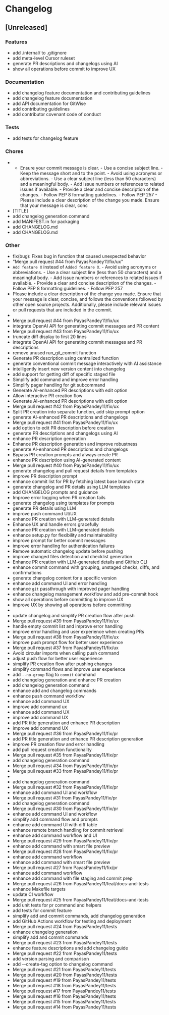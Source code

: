 # Changelog

## [Unreleased]

### Features

- add .internal/ to .gitignore
- add meta-level Cursor ruleset
- generate PR descriptions and changelogs using AI
- show all operations before commit to improve UX

### Documentation

- add changelog feature documentation and contributing guidelines
- add changelog feature documentation
- add API documentation for GitWise
- add contributing guidelines
- add contributor covenant code of conduct

### Tests

- add tests for changelog feature

### Chores

- - Ensure your commit message is clear. - Use a concise subject line. - Keep the message short and to the point. - Avoid using acronyms or abbreviations. - Use a clear subject line (less than 50 characters) and a meaningful body. - Add issue numbers or references to related issues if available. - Provide a clear and concise description of the changes. - Follow PEP 8 formatting guidelines. - Follow PEP 257 - Please include a clear description of the change you made. Ensure that your message is clear, conc
- [TITLE]
- add changelog generation command
- add MANIFEST.in for packaging
- add CHANGELOG.md
- add CHANGELOG.md

### Other

- fix(bug): Fixes bug in function that caused unexpected behavior
- "Merge pull request #44 from PayasPandey11/fix/ux"
- `Add feature X` instead of `Added feature X`. - Avoid using acronyms or abbreviations. - Use a clear subject line (less than 50 characters) and a meaningful body. - Add issue numbers or references to related issues if available. - Provide a clear and concise description of the changes. - Follow PEP 8 formatting guidelines. - Follow PEP 257
- Please include a clear description of the change you made. Ensure that your message is clear, concise, and follows the conventions followed by other open source projects. Additionally, please include relevant issues or pull requests that are included in the commit.
- 
- Merge pull request #44 from PayasPandey11/fix/ux
- integrate OpenAI API for generating commit messages and PR content
- Merge pull request #43 from PayasPandey11/fix/ux
- truncate diff display to first 20 lines
- integrate OpenAI API for generating commit messages and PR descriptions
- remove unused run_git_commit function
- Generate PR description using centralized function
- generate conventional commit message interactively with AI assistance
- intelligently insert new version content into changelog
- add support for getting diff of specific staged file
- Simplify add command and improve error handling
- Simplify pager handling for git subcommand
- Generate AI-enhanced PR descriptions with edit option
- Allow interactive PR creation flow
- Generate AI-enhanced PR descriptions with edit option
- Merge pull request #42 from PayasPandey11/fix/ux
- Split PR creation into separate function, add skip prompt option
- generate AI-enhanced PR descriptions and changelogs
- Merge pull request #41 from PayasPandey11/fix/ux
- add option to edit PR description before creation
- generate PR descriptions and changelogs using AI
- enhance PR description generation
- Enhance PR description generation and improve robustness
- generate AI-enhanced PR descriptions and changelogs
- Bypass PR creation prompts and always create PR
- enhance PR description using AI-generated content
- Merge pull request #40 from PayasPandey11/fix/ux
- generate changelog and pull request details from templates
- improve PR description prompt
- enhance commit list for PR by fetching latest base branch state
- generate changelog and PR details using LLM templates
- add CHANGELOG prompts and guidance
- Improve error logging when PR creation fails
- generate changelog using templates for prompts
- generate PR details using LLM
- improve push command UI/UX
- enhance PR creation with LLM-generated details
- Enhance UX and handle errors gracefully
- enhance PR creation with LLM-generated details
- enhance setup.py for flexibility and maintainability
- improve prompt for better commit messages
- improve error handling for authentication failures
- Remove automatic changelog update before pushing
- improve changed files detection and checklist generation
- Enhance PR creation with LLM-generated details and GitHub CLI
- enhance commit command with grouping, unstaged checks, diffs, and confirmations
- generate changelog content for a specific version
- enhance add command UI and error handling
- enhance `git` passthrough with improved pager handling
- enhance changelog management workflow and add pre-commit hook
- show all operations before committing to improve UX
- improve UX by showing all operations before committing
- 
- update changelog and simplify PR creation flow after push
- Merge pull request #39 from PayasPandey11/fix/ux
- handle empty commit list and improve error handling
- improve error handling and user experience when creating PRs
- Merge pull request #38 from PayasPandey11/fix/ux
- improve push prompt flow for better user experience
- Merge pull request #37 from PayasPandey11/fix/ux
- Avoid circular imports when calling push command
- adjust push flow for better user experience
- simplify PR creation flow after pushing changes
- simplify command flows and improve user experience
- add `--no-group` flag to `commit` command
- add changelog generation and enhance PR creation
- add changelog generation command
- enhance add and changelog commands
- enhance push command workflow
- enhance add command UX
- improve add command ux
- enhance add command UX
- improve add command UX
- add PR title generation and enhance PR description
- improve add command UX
- Merge pull request #36 from PayasPandey11/fix/pr
- add PR title generation and enhance PR description generation
- improve PR creation flow and error handling
- add pull request creation functionality
- Merge pull request #35 from PayasPandey11/fix/pr
- add changelog generation command
- Merge pull request #34 from PayasPandey11/fix/pr
- Merge pull request #33 from PayasPandey11/fix/pr
- 
- add changelog generation command
- Merge pull request #32 from PayasPandey11/fix/pr
- enhance add command UI and workflow
- Merge pull request #31 from PayasPandey11/fix/pr
- add changelog generation command
- Merge pull request #30 from PayasPandey11/fix/pr
- enhance add command UI and workflow
- simplify add command flow and prompts
- enhance add command UI with diff table
- enhance remote branch handling for commit retrieval
- enhance add command workflow and UI
- Merge pull request #29 from PayasPandey11/fix/pr
- enhance add command with smart file preview
- Merge pull request #28 from PayasPandey11/fix/pr
- enhance add command workflow
- enhance add command with smart file preview
- Merge pull request #27 from PayasPandey11/fix/pr
- enhance add command workflow
- enhance add command with file staging and commit prep
- Merge pull request #26 from PayasPandey11/feat/docs-and-tests
- enhance Makefile targets
- update CI workflow
- Merge pull request #25 from PayasPandey11/feat/docs-and-tests
- add unit tests for pr command and helpers
- add tests for commit feature
- simplify add and commit commands, add changelog generation
- add GitHub Actions workflow for testing and deployment
- Merge pull request #24 from PayasPandey11/tests
- enhance changelog generation
- simplify add and commit commands
- Merge pull request #23 from PayasPandey11/tests
- enhance feature descriptions and add changelog guide
- Merge pull request #22 from PayasPandey11/tests
- add version parsing and comparison
- add --create-tag option to changelog command
- Merge pull request #21 from PayasPandey11/tests
- Merge pull request #20 from PayasPandey11/tests
- Merge pull request #19 from PayasPandey11/tests
- Merge pull request #18 from PayasPandey11/tests
- Merge pull request #17 from PayasPandey11/tests
- Merge pull request #16 from PayasPandey11/tests
- Merge pull request #15 from PayasPandey11/tests
- Merge pull request #14 from PayasPandey11/tests

